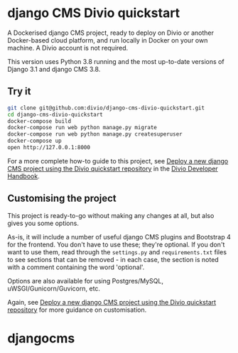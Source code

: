 # django CMS Divio quickstart

A Dockerised django CMS project, ready to deploy on Divio or another Docker-based cloud platform, and run
locally in Docker on your own machine. A Divio account is not required.

This version uses Python 3.8 running and the most up-to-date versions of Django 3.1 and django CMS 3.8.


## Try it

```bash
git clone git@github.com:divio/django-cms-divio-quickstart.git
cd django-cms-divio-quickstart
docker-compose build
docker-compose run web python manage.py migrate
docker-compose run web python manage.py createsuperuser
docker-compose up
open http://127.0.0.1:8000
```

For a more complete how-to guide to this project, see [Deploy a new django CMS project using the Divio quickstart
repository](https://docs.divio.com/en/latest/how-to/django-cms-deploy-quickstart/) in the [Divio Developer
Handbook](https://docs.divio.com).


## Customising the project

This project is ready-to-go without making any changes at all, but also gives you some options.

As-is, it will include a number of useful django CMS plugins and Bootstrap 4 for the frontend. You don't have to use
these; they're optional. If you don't want to use them, read through the `settings.py` and `requirements.txt` files to
see sections that can be removed - in each case, the section is noted with a comment containing the word 'optional'.

Options are also available for using Postgres/MySQL, uWSGI/Gunicorn/Guvicorn, etc.

Again, see [Deploy a new django CMS project using the Divio quickstart
repository](https://docs.divio.com/en/latest/how-to/django-cms-deploy-quickstart/) for more guidance on customisation.
# djangocms
